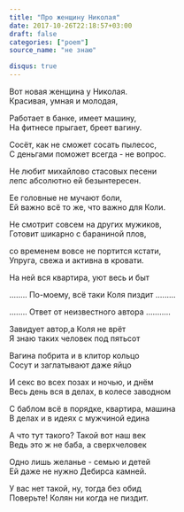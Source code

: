 ```yaml
---
title: "Про женщину Николая"
date: 2017-10-26T22:18:57+03:00
draft: false
categories: ["poem"]
source_name: "не знаю"

disqus: true
---
```

Вот новая женщина у Николая.  
Красивая, умная и молодая,  

Работает в банке, имеет машину,  
На фитнесе прыгает, бреет вагину.  

<!--more-->

Сосёт, как не сможет сосать пылесос,  
С деньгами поможет всегда - не вопрос.  

Не любит михайлово стасовых песени  
лепс абсолютно ей безынтересен.  

Ее головные не мучают боли,  
Ей важно всё то же, что важно для Коли.  

Не смотрит совсем на других мужиков,  
Готовит шикарно с бараниной плов,  

со временем вовсе не портится кстати,  
Упруга, свежа и активна в кровати.  

На ней вся квартира, уют весь и быт  

........ По-моему, всё таки Коля пиздит .........    

........ Ответ от неизвестного автора ...........

Завидует автор,а Коля не врёт  
Я знаю таких человек под пятьсот  

Вагина побрита и в клитор кольцо  
Сосут и заглатывают даже яйцо  

И секс во всех позах и ночью, и днём  
Весь день вся в делах, в колесе заводном  

С баблом всё в порядке, квартира, машина  
В делах и в идеях с мужчиной едина  

А что тут такого? Такой вот наш век  
Ведь это ж не баба, а сверхчеловек  

Одно лишь желанье - семью и детей  
Ей даже не нужно Дебирса камней.  

У вас нет такой, ну, тогда без обид  
Поверьте! Колян ни когда не пиздит.  
